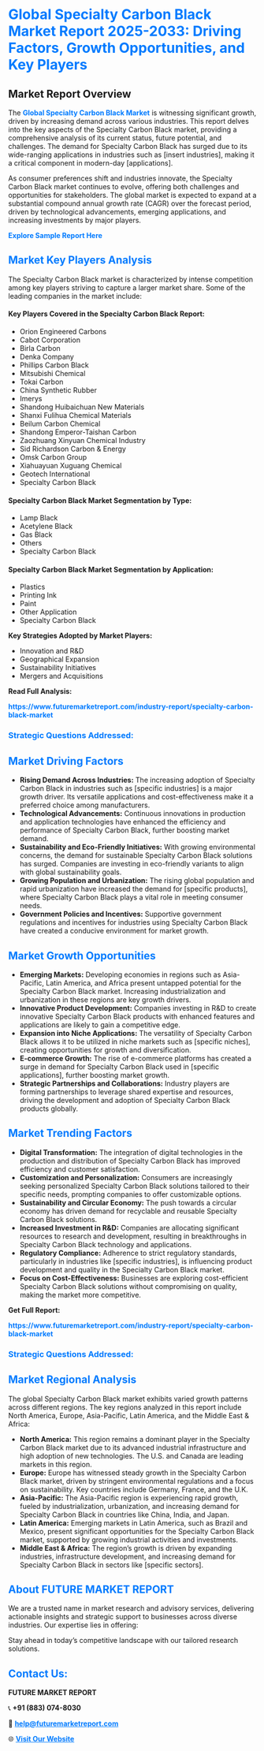 <h1 style="color: #007BFF;">Global Specialty Carbon Black Market Report 2025-2033: Driving Factors, Growth Opportunities, and Key Players</h1>

<section id="overview">
<h2>Market Report Overview</h2>
<p>The <a href="https://www.futuremarketreport.com/industry-report/specialty-carbon-black-market" style="color: #007BFF; text-decoration: none;"><strong>Global Specialty Carbon Black Market</strong></a> is witnessing significant growth, driven by increasing demand across various industries. This report delves into the key aspects of the Specialty Carbon Black market, providing a comprehensive analysis of its current status, future potential, and challenges. The demand for Specialty Carbon Black has surged due to its wide-ranging applications in industries such as [insert industries], making it a critical component in modern-day [applications].</p>
<p>As consumer preferences shift and industries innovate, the Specialty Carbon Black market continues to evolve, offering both challenges and opportunities for stakeholders. The global market is expected to expand at a substantial compound annual growth rate (CAGR) over the forecast period, driven by technological advancements, emerging applications, and increasing investments by major players.</p>
</section>

<section id="overview">
<p><a href="https://www.futuremarketreport.com/request-sample/reportId=101615" style="color: #007BFF; text-decoration: none;"><strong>Explore Sample Report Here</strong></a></p>
</section>

<section id="key-players">
<h2 style="color: #007BFF;">Market Key Players Analysis</h2>
<p>The Specialty Carbon Black market is characterized by intense competition among key players striving to capture a larger market share. Some of the leading companies in the market include:</p>
<h4>Key Players Covered in the Specialty Carbon Black Report:</h4>
<ul><li>Orion Engineered Carbons</li><li>Cabot Corporation</li><li>Birla Carbon</li><li>Denka Company</li><li>Phillips Carbon Black</li><li>Mitsubishi Chemical</li><li>Tokai Carbon</li><li>China Synthetic Rubber</li><li>Imerys</li><li>Shandong Huibaichuan New Materials</li><li>Shanxi Fulihua Chemical Materials</li><li>Beilum Carbon Chemical</li><li>Shandong Emperor-Taishan Carbon</li><li>Zaozhuang Xinyuan Chemical Industry</li><li>Sid Richardson Carbon &amp; Energy</li><li>Omsk Carbon Group</li><li>Xiahuayuan Xuguang Chemical</li><li>Geotech International</li><li>Specialty Carbon Black</li></ul>
<h4>Specialty Carbon Black Market Segmentation by Type:</h4>
<ul><li>Lamp Black</li><li>Acetylene Black</li><li>Gas Black</li><li>Others</li><li>Specialty Carbon Black</li></ul>

<h4>Specialty Carbon Black Market Segmentation by Application:</h4>
<ul><li>Plastics</li><li>Printing Ink</li><li>Paint</li><li>Other Application</li><li>Specialty Carbon Black</li></ul>
<p><strong>Key Strategies Adopted by Market Players:</strong></p>
<ul>
<li>Innovation and R&D</li>
<li>Geographical Expansion</li>
<li>Sustainability Initiatives</li>
<li>Mergers and Acquisitions</li>
</ul>
</section>

<section>
<p><strong>Read Full Analysis: </strong></p><a href="https://www.futuremarketreport.com/industry-report/specialty-carbon-black-market" style="color: #007BFF; text-decoration: none;"><strong>https://www.futuremarketreport.com/industry-report/specialty-carbon-black-market</strong></a>
<h3 style="color: #007BFF;">Strategic Questions Addressed:</h3>
</section>

<section id="driving-factors">
<h2 style="color: #007BFF;">Market Driving Factors</h2>
<ul>
<li><strong>Rising Demand Across Industries:</strong> The increasing adoption of Specialty Carbon Black in industries such as [specific industries] is a major growth driver. Its versatile applications and cost-effectiveness make it a preferred choice among manufacturers.</li>
<li><strong>Technological Advancements:</strong> Continuous innovations in production and application technologies have enhanced the efficiency and performance of Specialty Carbon Black, further boosting market demand.</li>
<li><strong>Sustainability and Eco-Friendly Initiatives:</strong> With growing environmental concerns, the demand for sustainable Specialty Carbon Black solutions has surged. Companies are investing in eco-friendly variants to align with global sustainability goals.</li>
<li><strong>Growing Population and Urbanization:</strong> The rising global population and rapid urbanization have increased the demand for [specific products], where Specialty Carbon Black plays a vital role in meeting consumer needs.</li>
<li><strong>Government Policies and Incentives:</strong> Supportive government regulations and incentives for industries using Specialty Carbon Black have created a conducive environment for market growth.</li>
</ul>
</section>

<section id="growth-opportunities">
<h2 style="color: #007BFF;">Market Growth Opportunities</h2>
<ul>
<li><strong>Emerging Markets:</strong> Developing economies in regions such as Asia-Pacific, Latin America, and Africa present untapped potential for the Specialty Carbon Black market. Increasing industrialization and urbanization in these regions are key growth drivers.</li>
<li><strong>Innovative Product Development:</strong> Companies investing in R&D to create innovative Specialty Carbon Black products with enhanced features and applications are likely to gain a competitive edge.</li>
<li><strong>Expansion into Niche Applications:</strong> The versatility of Specialty Carbon Black allows it to be utilized in niche markets such as [specific niches], creating opportunities for growth and diversification.</li>
<li><strong>E-commerce Growth:</strong> The rise of e-commerce platforms has created a surge in demand for Specialty Carbon Black used in [specific applications], further boosting market growth.</li>
<li><strong>Strategic Partnerships and Collaborations:</strong> Industry players are forming partnerships to leverage shared expertise and resources, driving the development and adoption of Specialty Carbon Black products globally.</li>
</ul>
</section>

<section id="trending-factors">
<h2 style="color: #007BFF;">Market Trending Factors</h2>
<ul>
<li><strong>Digital Transformation:</strong> The integration of digital technologies in the production and distribution of Specialty Carbon Black has improved efficiency and customer satisfaction.</li>
<li><strong>Customization and Personalization:</strong> Consumers are increasingly seeking personalized Specialty Carbon Black solutions tailored to their specific needs, prompting companies to offer customizable options.</li>
<li><strong>Sustainability and Circular Economy:</strong> The push towards a circular economy has driven demand for recyclable and reusable Specialty Carbon Black solutions.</li>
<li><strong>Increased Investment in R&D:</strong> Companies are allocating significant resources to research and development, resulting in breakthroughs in Specialty Carbon Black technology and applications.</li>
<li><strong>Regulatory Compliance:</strong> Adherence to strict regulatory standards, particularly in industries like [specific industries], is influencing product development and quality in the Specialty Carbon Black market.</li>
<li><strong>Focus on Cost-Effectiveness:</strong> Businesses are exploring cost-efficient Specialty Carbon Black solutions without compromising on quality, making the market more competitive.</li>
</ul>
</section>

<section>
<p><strong>Get Full Report: </strong></p><a href="https://www.futuremarketreport.com/industry-report/specialty-carbon-black-market" style="color: #007BFF; text-decoration: none;"><strong>https://www.futuremarketreport.com/industry-report/specialty-carbon-black-market</strong></a>
<h3 style="color: #007BFF;">Strategic Questions Addressed:</h3>
</section>


<section id="regional-analysis">
<h2 style="color: #007BFF;">Market Regional Analysis</h2>
<p>The global Specialty Carbon Black market exhibits varied growth patterns across different regions. The key regions analyzed in this report include North America, Europe, Asia-Pacific, Latin America, and the Middle East & Africa:</p>
<ul>
<li><strong>North America:</strong> This region remains a dominant player in the Specialty Carbon Black market due to its advanced industrial infrastructure and high adoption of new technologies. The U.S. and Canada are leading markets in this region.</li>
<li><strong>Europe:</strong> Europe has witnessed steady growth in the Specialty Carbon Black market, driven by stringent environmental regulations and a focus on sustainability. Key countries include Germany, France, and the U.K.</li>
<li><strong>Asia-Pacific:</strong> The Asia-Pacific region is experiencing rapid growth, fueled by industrialization, urbanization, and increasing demand for Specialty Carbon Black in countries like China, India, and Japan.</li>
<li><strong>Latin America:</strong> Emerging markets in Latin America, such as Brazil and Mexico, present significant opportunities for the Specialty Carbon Black market, supported by growing industrial activities and investments.</li>
<li><strong>Middle East & Africa:</strong> The region’s growth is driven by expanding industries, infrastructure development, and increasing demand for Specialty Carbon Black in sectors like [specific sectors].</li>
</ul>
</section>

<footer>
<h2 style="color: #007BFF;">About FUTURE MARKET REPORT</h2>
<p>We are a trusted name in market research and advisory services, delivering actionable insights and strategic support to businesses across diverse industries. Our expertise lies in offering:</p>

<p>Stay ahead in today’s competitive landscape with our tailored research solutions.</p>

<h2 style="color: #007BFF;">Contact Us:</h2>
<p><strong>FUTURE MARKET REPORT</strong></p>
<p>📞 <strong>+91 (883) 074-8030</strong></p>
<p>📧 <strong><a href="mailto:help@futuremarketreport.com" style="color: #007BFF;">help@futuremarketreport.com</a></strong></p>
<p>🌐 <strong><a href="https://www.futuremarketreport.com/" style="color: #007BFF;">Visit Our Website</a></strong></p>
</footer>